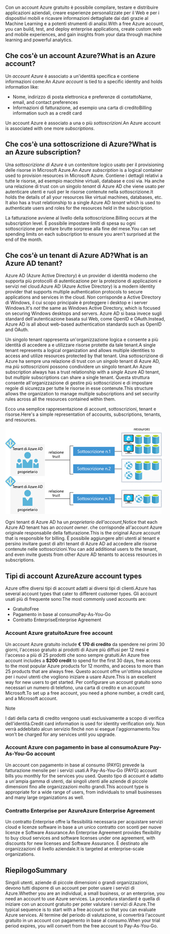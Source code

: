 <span data-ttu-id="5fe92-101">Con un account Azure gratuito è possibile compilare, testare e distribuire applicazioni aziendali, creare esperienze personalizzate per il Web e per i dispositivi mobili e ricavare informazioni dettagliate dai dati grazie al Machine Learning e a potenti strumenti di analisi.</span><span class="sxs-lookup"><span data-stu-id="5fe92-101">With a free Azure account, you can build, test, and deploy enterprise applications, create custom web and mobile experiences, and gain insights from your data through machine learning and powerful analytics.</span></span>

## <a name="what-is-an-azure-account"></a><span data-ttu-id="5fe92-102">Che cos'è un account Azure?</span><span class="sxs-lookup"><span data-stu-id="5fe92-102">What is an Azure account?</span></span>

<span data-ttu-id="5fe92-103">Un _account Azure_ è associato a un'identità specifica e contiene informazioni come:</span><span class="sxs-lookup"><span data-stu-id="5fe92-103">An _Azure account_ is tied to a specific identity and holds information like:</span></span>

- <span data-ttu-id="5fe92-104">Nome, indirizzo di posta elettronica e preferenze di contatto</span><span class="sxs-lookup"><span data-stu-id="5fe92-104">Name, email, and contact preferences</span></span>
- <span data-ttu-id="5fe92-105">Informazioni di fatturazione, ad esempio una carta di credito</span><span class="sxs-lookup"><span data-stu-id="5fe92-105">Billing information such as a credit card</span></span>

<span data-ttu-id="5fe92-106">Un account Azure è associato a una o più _sottoscrizioni_.</span><span class="sxs-lookup"><span data-stu-id="5fe92-106">An Azure account is associated with one more  _subscriptions_.</span></span>

## <a name="what-is-an-azure-subscription"></a><span data-ttu-id="5fe92-107">Che cos'è una sottoscrizione di Azure?</span><span class="sxs-lookup"><span data-stu-id="5fe92-107">What is an Azure subscription?</span></span>

<span data-ttu-id="5fe92-108">Una _sottoscrizione di Azure_ è un contenitore logico usato per il provisioning delle risorse in Microsoft Azure.</span><span class="sxs-lookup"><span data-stu-id="5fe92-108">An _Azure subscription_ is a logical container used to provision resources in Microsoft Azure.</span></span> <span data-ttu-id="5fe92-109">Contiene i dettagli relativi a tutte le risorse, ad esempio macchine virtuali, database e così via. Ha anche una relazione di trust con un singolo _tenant_ di Azure AD che viene usato per autenticare utenti e ruoli per le risorse contenute nella sottoscrizione.</span><span class="sxs-lookup"><span data-stu-id="5fe92-109">It holds the details of all your resources like virtual machines, databases, etc. It also has a trust relationship to a single Azure AD _tenant_ which is used to authenticate users and roles for the resources held in the subscription.</span></span>

<span data-ttu-id="5fe92-110">La fatturazione avviene al livello della sottoscrizione.</span><span class="sxs-lookup"><span data-stu-id="5fe92-110">Billing occurs at the subscription level.</span></span> <span data-ttu-id="5fe92-111">È possibile impostare limiti di spesa su ogni sottoscrizione per evitare brutte sorprese alla fine del mese.</span><span class="sxs-lookup"><span data-stu-id="5fe92-111">You can set spending limits on each subscription to ensure you aren't surprised at the end of the month.</span></span> 

## <a name="what-is-an-azure-ad-tenant"></a><span data-ttu-id="5fe92-112">Che cos'è un tenant di Azure AD?</span><span class="sxs-lookup"><span data-stu-id="5fe92-112">What is an Azure AD tenant?</span></span>

<span data-ttu-id="5fe92-113">Azure AD (Azure Active Directory) è un provider di identità moderno che supporta più protocolli di autenticazione per la protezione di applicazioni e servizi nel cloud.</span><span class="sxs-lookup"><span data-stu-id="5fe92-113">Azure AD (Azure Active Directory) is a modern identity provider that supports multiple authentication protocols to secure applications and services in the cloud.</span></span> <span data-ttu-id="5fe92-114">_Non_ corrisponde a Active Directory di Windows, il cui scopo principale è proteggere i desktop e i server Windows.</span><span class="sxs-lookup"><span data-stu-id="5fe92-114">It's _not_ the same as Windows Active Directory, which is focused on securing Windows desktops and servers.</span></span> <span data-ttu-id="5fe92-115">Azure AD si basa invece sugli standard dell'autenticazione basata sul Web, come OpenID e OAuth.</span><span class="sxs-lookup"><span data-stu-id="5fe92-115">Instead, Azure AD is all about web-based authentication standards such as OpenID and OAuth.</span></span>

<span data-ttu-id="5fe92-116">Un singolo tenant rappresenta un'organizzazione logica e consente a più identità di accedere a e utilizzare risorse protette da tale tenant.</span><span class="sxs-lookup"><span data-stu-id="5fe92-116">A single tenant represents a logical organization and allows multiple identities to access and utilize resources protected by that tenant.</span></span> <span data-ttu-id="5fe92-117">Una sottoscrizione di Azure ha sempre una relazione di trust con un _singolo_ tenant di Azure AD, ma _più_ sottoscrizioni possono condividere un singolo tenant.</span><span class="sxs-lookup"><span data-stu-id="5fe92-117">An Azure subscription always has a trust relationship with a _single_ Azure AD tenant, but _multiple_ subscriptions can share a single tenant.</span></span> <span data-ttu-id="5fe92-118">Questa struttura consente all'organizzazione di gestire più sottoscrizioni e di impostare regole di sicurezza per tutte le risorse in esse contenute.</span><span class="sxs-lookup"><span data-stu-id="5fe92-118">This structure allows the organization to manage multiple subscriptions and set security rules across all the resources contained within them.</span></span>

<span data-ttu-id="5fe92-119">Ecco una semplice rappresentazione di account, sottoscrizioni, tenant e risorse.</span><span class="sxs-lookup"><span data-stu-id="5fe92-119">Here's a simple representation of accounts, subscriptions, tenants, and resources.</span></span>

![Diagramma che mostra l'interazione tra account, tenant, sottoscrizioni e risorse](../media/3-azure-ad-tenant.png)

<span data-ttu-id="5fe92-121">Ogni tenant di Azure AD ha un _proprietario dell'account_,</span><span class="sxs-lookup"><span data-stu-id="5fe92-121">Notice that each Azure AD tenant has an _account owner_.</span></span> <span data-ttu-id="5fe92-122">che corrisponde all'account Azure originale responsabile della fatturazione.</span><span class="sxs-lookup"><span data-stu-id="5fe92-122">This is the original Azure account that is responsible for billing.</span></span> <span data-ttu-id="5fe92-123">È possibile aggiungere altri utenti al tenant e persino invitare guest di altri tenant di Azure AD ad accedere alle risorse contenute nelle sottoscrizioni.</span><span class="sxs-lookup"><span data-stu-id="5fe92-123">You can add additional users to the tenant, and even invite guests from other Azure AD tenants to access resources in subscriptions.</span></span>

## <a name="azure-account-types"></a><span data-ttu-id="5fe92-124">Tipi di account Azure</span><span class="sxs-lookup"><span data-stu-id="5fe92-124">Azure account types</span></span>

<span data-ttu-id="5fe92-125">Azure offre diversi tipi di account adatti ai diversi tipi di clienti.</span><span class="sxs-lookup"><span data-stu-id="5fe92-125">Azure has several account types that cater to different customer types.</span></span> <span data-ttu-id="5fe92-126">Gli account usati più di frequente sono:</span><span class="sxs-lookup"><span data-stu-id="5fe92-126">The most commonly used accounts are:</span></span>

- <span data-ttu-id="5fe92-127">Gratuito</span><span class="sxs-lookup"><span data-stu-id="5fe92-127">Free</span></span>
- <span data-ttu-id="5fe92-128">Pagamento in base al consumo</span><span class="sxs-lookup"><span data-stu-id="5fe92-128">Pay-As-You-Go</span></span>
- <span data-ttu-id="5fe92-129">Contratto Enterprise</span><span class="sxs-lookup"><span data-stu-id="5fe92-129">Enterprise Agreement</span></span>

### <a name="azure-free-account"></a><span data-ttu-id="5fe92-130">Account Azure gratuito</span><span class="sxs-lookup"><span data-stu-id="5fe92-130">Azure free account</span></span>

<span data-ttu-id="5fe92-131">Un account Azure gratuito include **€ 170 di credito** da spendere nei primi 30 giorni, l'accesso gratuito ai prodotti di Azure più diffusi per 12 mesi e l'accesso a più di 25 prodotti che sono sempre gratuiti.</span><span class="sxs-lookup"><span data-stu-id="5fe92-131">An Azure free account includes a **$200 credit** to spend for the first 30 days, free access to the most popular Azure products for 12 months, and access to more than 25 products that are always free.</span></span> <span data-ttu-id="5fe92-132">Questo account offre un'ottima soluzione per i nuovi utenti che vogliono iniziare a usare Azure.</span><span class="sxs-lookup"><span data-stu-id="5fe92-132">This is an excellent way for new users to get started.</span></span> <span data-ttu-id="5fe92-133">Per configurare un account gratuito sono necessari un numero di telefono, una carta di credito e un account Microsoft.</span><span class="sxs-lookup"><span data-stu-id="5fe92-133">To set up a free account, you need a phone number, a credit card, and a Microsoft account.</span></span>

> [!NOTE]
> <span data-ttu-id="5fe92-134">I dati della carta di credito vengono usati esclusivamente a scopo di verifica dell'identità.</span><span class="sxs-lookup"><span data-stu-id="5fe92-134">Credit card information is used for identity verification only.</span></span> <span data-ttu-id="5fe92-135">Non verrà addebitato alcun servizio finché non si esegue l'aggiornamento.</span><span class="sxs-lookup"><span data-stu-id="5fe92-135">You won’t be charged for any services until you upgrade.</span></span>

### <a name="azure-pay-as-you-go-account"></a><span data-ttu-id="5fe92-136">Account Azure con pagamento in base al consumo</span><span class="sxs-lookup"><span data-stu-id="5fe92-136">Azure Pay-As-You-Go account</span></span>

<span data-ttu-id="5fe92-137">Un account con pagamento in base al consumo (PAYG) prevede la fatturazione mensile per i servizi usati.</span><span class="sxs-lookup"><span data-stu-id="5fe92-137">A Pay-As-You-Go (PAYG) account bills you monthly for the services you used.</span></span> <span data-ttu-id="5fe92-138">Questo tipo di account è adatto a un'ampia gamma di utenti, dai singoli utenti alle aziende di piccole dimensioni fino alle organizzazioni molto grandi.</span><span class="sxs-lookup"><span data-stu-id="5fe92-138">This account type is appropriate for a wide range of users, from individuals to small businesses and many large organizations as well.</span></span>

### <a name="azure-enterprise-agreement"></a><span data-ttu-id="5fe92-139">Contratto Enterprise per Azure</span><span class="sxs-lookup"><span data-stu-id="5fe92-139">Azure Enterprise Agreement</span></span>

<span data-ttu-id="5fe92-140">Un contratto Enterprise offre la flessibilità necessaria per acquistare servizi cloud e licenze software in base a un unico contratto con sconti per nuove licenze e Software Assurance.</span><span class="sxs-lookup"><span data-stu-id="5fe92-140">An Enterprise Agreement provides flexibility to buy cloud services and software licenses under one agreement, with discounts for new licenses and Software Assurance.</span></span> <span data-ttu-id="5fe92-141">È destinato alle organizzazioni di livello aziendale.</span><span class="sxs-lookup"><span data-stu-id="5fe92-141">It is targeted at enterprise-scale organizations.</span></span>

## <a name="summary"></a><span data-ttu-id="5fe92-142">Riepilogo</span><span class="sxs-lookup"><span data-stu-id="5fe92-142">Summary</span></span>

<span data-ttu-id="5fe92-143">Singoli utenti, aziende di piccole dimensioni o grandi organizzazioni, devono tutti disporre di un account per poter usare i servizi di Azure.</span><span class="sxs-lookup"><span data-stu-id="5fe92-143">Whether you are an individual, a small business, or an enterprise, you need an account to use Azure services.</span></span> <span data-ttu-id="5fe92-144">La procedura standard è quella di iniziare con un account gratuito per poter valutare i servizi di Azure.</span><span class="sxs-lookup"><span data-stu-id="5fe92-144">The typical sequence is to start with a free account so that you can evaluate Azure services.</span></span> <span data-ttu-id="5fe92-145">Al termine del periodo di valutazione, si convertirà l'account gratuito in un account con pagamento in base al consumo.</span><span class="sxs-lookup"><span data-stu-id="5fe92-145">When your trial period expires, you will convert from the free account to Pay-As-You-Go.</span></span>
